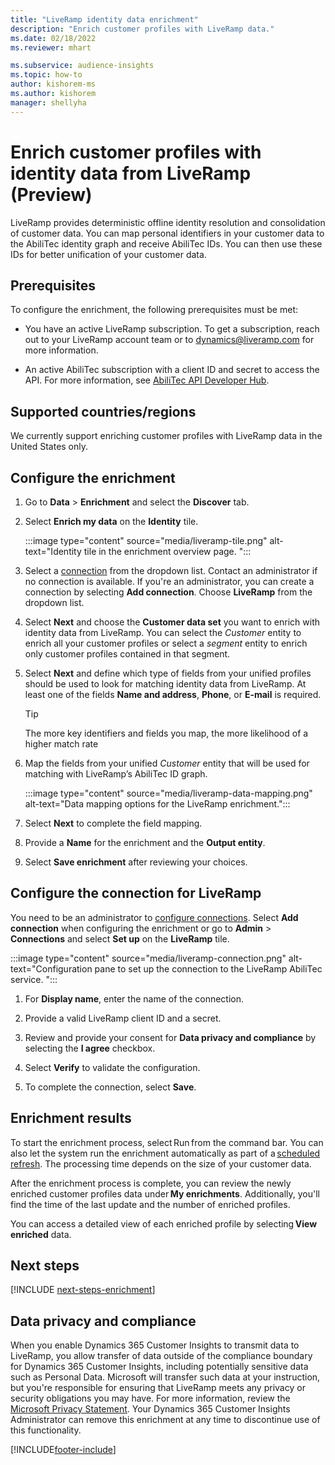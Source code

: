 ```yaml
---
title: "LiveRamp identity data enrichment"
description: "Enrich customer profiles with LiveRamp data."
ms.date: 02/18/2022
ms.reviewer: mhart

ms.subservice: audience-insights
ms.topic: how-to
author: kishorem-ms
ms.author: kishorem
manager: shellyha
---
```


# Enrich customer profiles with identity data from LiveRamp (Preview) 

LiveRamp provides deterministic offline identity resolution and consolidation of customer data. You can map personal identifiers in your customer data to the AbiliTec identity graph and receive AbiliTec IDs. You can then use these IDs for better unification of your customer data. 

## Prerequisites 

To configure the enrichment, the following prerequisites must be met: 

- You have an active LiveRamp subscription. To get a subscription, reach out to your LiveRamp account team or to [dynamics@liveramp.com](mailto:dynamics@liveramp.com) for more information.   

- An active AbiliTec subscription with a client ID and secret to access the API. For more information, see [AbiliTec API Developer Hub](https://developers.liveramp.com/abilitec-api/). 

## Supported countries/regions 

We currently support enriching customer profiles with LiveRamp data in the United States only. 

## Configure the enrichment 

1. Go to **Data** > **Enrichment** and select the **Discover** tab. 

1. Select **Enrich my data** on the **Identity** tile. 

   :::image type="content" source="media/liveramp-tile.png" alt-text="Identity tile in the enrichment overview page. ":::

1. Select a [connection](connections.md) from the dropdown list. Contact an administrator if no connection is available. If you're an administrator, you can create a connection by selecting **Add connection**. Choose **LiveRamp** from the dropdown list. 

1. Select **Next** and choose the **Customer data set** you want to enrich with identity data from LiveRamp. You can select the *Customer* entity to enrich all your customer profiles or select a *segment* entity to enrich only customer profiles contained in that segment. 

1. Select **Next** and define which type of fields from your unified profiles should be used to look for matching identity data from LiveRamp. At least one of the fields **Name and address**, **Phone**, or **E-mail** is required. 

   > [!TIP]
   > The more key identifiers and fields you map, the more likelihood of a higher match rate 

1. Map the fields from your unified *Customer* entity that will be used for matching with LiveRamp’s AbiliTec ID graph. 

   :::image type="content" source="media/liveramp-data-mapping.png" alt-text="Data mapping options for the LiveRamp enrichment.":::

1. Select **Next** to complete the field mapping. 

1. Provide a **Name** for the enrichment and the **Output entity**. 

1. Select **Save enrichment** after reviewing your choices. 

## Configure the connection for LiveRamp 

You need to be an administrator to [configure connections](connections.md). Select **Add connection** when configuring the enrichment or go to **Admin** > **Connections** and select **Set up** on the **LiveRamp** tile. 

:::image type="content" source="media/liveramp-connection.png" alt-text="Configuration pane to set up the connection to the LiveRamp AbiliTec service. ":::

1. For **Display name**, enter the name of the connection. 

1. Provide a valid LiveRamp client ID and a secret. 

1. Review and provide your consent for **Data privacy and compliance** by selecting the **I agree** checkbox. 

1. Select **Verify** to validate the configuration. 

1. To complete the connection, select **Save**. 

## Enrichment results 

To start the enrichment process, select Run from the command bar. You can also let the system run the enrichment automatically as part of a [scheduled refresh](system.md#schedule-tab). The processing time depends on the size of your customer data. 

After the enrichment process is complete, you can review the newly enriched customer profiles data under **My enrichments**. Additionally, you'll find the time of the last update and the number of enriched profiles. 

You can access a detailed view of each enriched profile by selecting **View enriched** data. 

## Next steps

[!INCLUDE [next-steps-enrichment](../includes/next-steps-enrichment.md)]

## Data privacy and compliance 

When you enable Dynamics 365 Customer Insights to transmit data to LiveRamp, you allow transfer of data outside of the compliance boundary for Dynamics 365 Customer Insights, including potentially sensitive data such as Personal Data. Microsoft will transfer such data at your instruction, but you're responsible for ensuring that LiveRamp meets any privacy or security obligations you may have. For more information, review the [Microsoft Privacy Statement](https://go.microsoft.com/fwlink/?linkid=396732). Your Dynamics 365 Customer Insights Administrator can remove this enrichment at any time to discontinue use of this functionality. 


[!INCLUDE[footer-include](../includes/footer-banner.md)]
